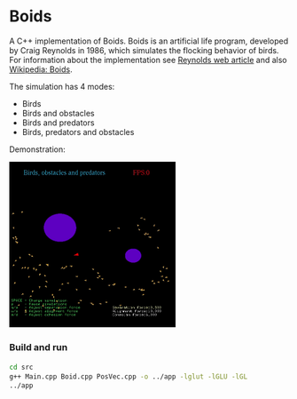 # Boids

A C++ implementation of Boids. Boids is an artificial life program, developed by Craig Reynolds in 1986, which simulates the flocking behavior of birds. For information about the implementation see [Reynolds web article](http://www.red3d.com/cwr/boids/) and also [Wikipedia: Boids](https://en.wikipedia.org/wiki/Boids).

The simulation has 4 modes:
- Birds
- Birds and obstacles
- Birds and predators
- Birds, predators and obstacles

Demonstration:

<p float="center">
  <img src="img/simulation.gif" width="300" />
</p>

### Build and run
```bash
cd src
g++ Main.cpp Boid.cpp PosVec.cpp -o ../app -lglut -lGLU -lGL
../app
```